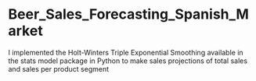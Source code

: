 # Beer_Sales_Forecasting_Spanish_Market
I implemented the Holt-Winters Triple Exponential Smoothing available in the stats model package in Python to make sales projections of total sales and sales per product segment
